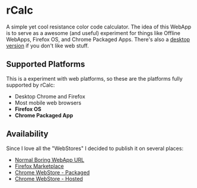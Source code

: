 # rCalc

A simple yet cool resistance color code calculator. The idea of this WebApp is to serve as a awesome (and useful) experiment for things like Offline WebApps, Firefox OS, and Chrome Packaged Apps. There's also a [desktop version](https://github.com/nathanpc/rcalc-desktop) if you don't like web stuff.


## Supported Platforms

This is a experiment with web platforms, so these are the platforms fully supported by rCalc:

 - Desktop Chrome and Firefox
 - Most mobile web browsers
 - **Firefox OS**
 - **Chrome Packaged App**


## Availability

Since I love all the "WebStores" I decided to publish it on several places:

 - [Normal Boring WebApp URL](http://rcalc.dreamintech.net/)
 - [Firefox Marketplace](https://marketplace.firefox.com/app/rcalc/)
 - [Chrome WebStore - Packaged](https://chrome.google.com/webstore/detail/ijcmcfeebbeeggajifmbkmkobkgdilkj)
 - [Chrome WebStore - Hosted](https://chrome.google.com/webstore/detail/rcalc/aabdamdpbigmedbidolnefhepdocfjpg)
